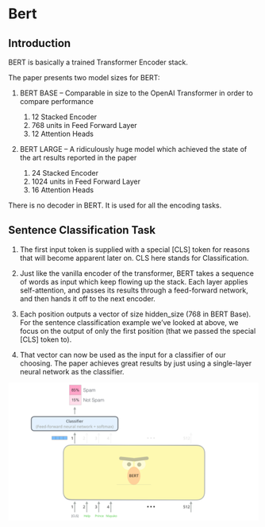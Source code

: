 # Bert

## Introduction
BERT is basically a trained Transformer Encoder stack.

The paper presents two model sizes for BERT:

1. BERT BASE – Comparable in size to the OpenAI Transformer in order to compare performance 
    1. 12 Stacked Encoder
    1. 768 units in Feed Forward Layer
    1. 12 Attention Heads

1. BERT LARGE – A ridiculously huge model which achieved the state of the art results reported in the paper 
    1. 24 Stacked Encoder
    1. 1024 units in Feed Forward Layer
    1. 16 Attention Heads

There is no decoder in BERT. It is used for all the encoding tasks. 

## Sentence Classification Task

1. The first input token is supplied with a special [CLS] token for reasons that will become apparent later on. CLS here stands for Classification.

1. Just like the vanilla encoder of the transformer, BERT takes a sequence of words as input which keep flowing up the stack. Each layer applies self-attention, and passes its results through a feed-forward network, and then hands it off to the next encoder.

1. Each position outputs a vector of size hidden_size (768 in BERT Base). For the sentence classification example we’ve looked at above, we focus on the output of only the first position (that we passed the special [CLS] token to).

1. That vector can now be used as the input for a classifier of our choosing. The paper achieves great results by just using a single-layer neural network as the classifier.

![bert](./Images/bert-sentence-cls.png)

